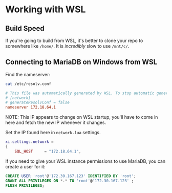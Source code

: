 # Working with WSL

## Build Speed

If you're going to build from WSL, it's better to clone your repo to somewhere like `/home/`. It is _incredibly_ slow to use `/mnt/c/`.

## Connecting to MariaDB on Windows from WSL

Find the nameserver:

```sh
cat /etc/resolv.conf
```

```ini
# This file was automatically generated by WSL. To stop automatic generation of this file, add the following entry to /etc/wsl.conf:
# [network]
# generateResolvConf = false
nameserver 172.18.64.1
```

NOTE: This IP appears to change on WSL startup, you'll have to come in here and fetch the new IP whenever it changes.

Set the IP found here in `network.lua` settings.

```lua
xi.settings.network =
{
    SQL_HOST     = "172.18.64.1",
```

If you need to give your WSL instance permissions to use MariaDB, you can create a user for it:

```sql
CREATE USER 'root'@'172.30.167.123' IDENTIFIED BY 'root';
GRANT ALL PRIVILEGES ON *.* TO 'root'@'172.30.167.123' ;
FLUSH PRIVILEGES;
```
